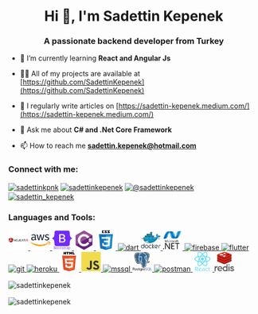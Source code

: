 <h1 align="center">Hi 👋, I'm Sadettin Kepenek</h1>
<h3 align="center">A passionate backend developer from Turkey</h3>

- 🌱 I’m currently learning **React and Angular Js**

- 👨‍💻 All of my projects are available at [https://github.com/SadettinKepenek](https://github.com/SadettinKepenek)

- 📝 I regularly write articles on [https://sadettin-kepenek.medium.com/](https://sadettin-kepenek.medium.com/)

- 💬 Ask me about **C# and .Net Core Framework**

- 📫 How to reach me **sadettin.kepenek@hotmail.com**

<h3 align="left">Connect with me:</h3>
<p align="left">
<a href="https://twitter.com/sadettinkpnk" target="blank"><img align="center" src="https://cdn.jsdelivr.net/npm/simple-icons@3.0.1/icons/twitter.svg" alt="sadettinkpnk" height="30" width="40" /></a>
<a href="https://linkedin.com/in/sadettinkepenek" target="blank"><img align="center" src="https://cdn.jsdelivr.net/npm/simple-icons@3.0.1/icons/linkedin.svg" alt="sadettinkepenek" height="30" width="40" /></a>
<a href="https://medium.com/@sadettin-kepenek" target="blank"><img align="center" src="https://cdn.jsdelivr.net/npm/simple-icons@3.0.1/icons/medium.svg" alt="@sadettinkepenek" height="30" width="40" /></a>
<a href="https://www.hackerrank.com/sadettin_kepenek" target="blank"><img align="center" src="https://cdn.jsdelivr.net/npm/simple-icons@3.0.1/icons/hackerrank.svg" alt="sadettin_kepenek" height="30" width="40" /></a>
</p>

<h3 align="left">Languages and Tools:</h3>
<p align="left"> <a href="https://angular.io" target="_blank"> <img src="https://raw.githubusercontent.com/devicons/devicon/master/icons/angularjs/angularjs-original-wordmark.svg" alt="angularjs" width="40" height="40"/> </a> <a href="https://aws.amazon.com" target="_blank"> <img src="https://raw.githubusercontent.com/devicons/devicon/master/icons/amazonwebservices/amazonwebservices-original-wordmark.svg" alt="aws" width="40" height="40"/> </a> <a href="https://getbootstrap.com" target="_blank"> <img src="https://raw.githubusercontent.com/devicons/devicon/master/icons/bootstrap/bootstrap-plain-wordmark.svg" alt="bootstrap" width="40" height="40"/> </a> <a href="https://www.w3schools.com/cs/" target="_blank"> <img src="https://raw.githubusercontent.com/devicons/devicon/master/icons/csharp/csharp-original.svg" alt="csharp" width="40" height="40"/> </a> <a href="https://www.w3schools.com/css/" target="_blank"> <img src="https://raw.githubusercontent.com/devicons/devicon/master/icons/css3/css3-original-wordmark.svg" alt="css3" width="40" height="40"/> </a> <a href="https://dart.dev" target="_blank"> <img src="https://www.vectorlogo.zone/logos/dartlang/dartlang-icon.svg" alt="dart" width="40" height="40"/> </a> <a href="https://www.docker.com/" target="_blank"> <img src="https://raw.githubusercontent.com/devicons/devicon/master/icons/docker/docker-original-wordmark.svg" alt="docker" width="40" height="40"/> </a> <a href="https://dotnet.microsoft.com/" target="_blank"> <img src="https://raw.githubusercontent.com/devicons/devicon/master/icons/dot-net/dot-net-original-wordmark.svg" alt="dotnet" width="40" height="40"/> </a> <a href="https://firebase.google.com/" target="_blank"> <img src="https://www.vectorlogo.zone/logos/firebase/firebase-icon.svg" alt="firebase" width="40" height="40"/> </a> <a href="https://flutter.dev" target="_blank"> <img src="https://www.vectorlogo.zone/logos/flutterio/flutterio-icon.svg" alt="flutter" width="40" height="40"/> </a> <a href="https://git-scm.com/" target="_blank"> <img src="https://www.vectorlogo.zone/logos/git-scm/git-scm-icon.svg" alt="git" width="40" height="40"/> </a> <a href="https://heroku.com" target="_blank"> <img src="https://www.vectorlogo.zone/logos/heroku/heroku-icon.svg" alt="heroku" width="40" height="40"/> </a> <a href="https://www.w3.org/html/" target="_blank"> <img src="https://raw.githubusercontent.com/devicons/devicon/master/icons/html5/html5-original-wordmark.svg" alt="html5" width="40" height="40"/> </a> <a href="https://developer.mozilla.org/en-US/docs/Web/JavaScript" target="_blank"> <img src="https://raw.githubusercontent.com/devicons/devicon/master/icons/javascript/javascript-original.svg" alt="javascript" width="40" height="40"/> </a> <a href="https://www.microsoft.com/en-us/sql-server" target="_blank"> <img src="https://cdn.worldvectorlogo.com/logos/microsoft-sql-server.svg" alt="mssql" width="40" height="40"/> </a> <a href="https://www.postgresql.org" target="_blank"> <img src="https://raw.githubusercontent.com/devicons/devicon/master/icons/postgresql/postgresql-original-wordmark.svg" alt="postgresql" width="40" height="40"/> </a> <a href="https://postman.com" target="_blank"> <img src="https://www.vectorlogo.zone/logos/getpostman/getpostman-icon.svg" alt="postman" width="40" height="40"/> </a> <a href="https://reactjs.org/" target="_blank"> <img src="https://raw.githubusercontent.com/devicons/devicon/master/icons/react/react-original-wordmark.svg" alt="react" width="40" height="40"/> </a> <a href="https://redis.io" target="_blank"> <img src="https://raw.githubusercontent.com/devicons/devicon/master/icons/redis/redis-original-wordmark.svg" alt="redis" width="40" height="40"/> </a> </p>

<p><img align="center" src="https://github-readme-stats.vercel.app/api/top-langs?username=sadettinkepenek&show_icons=true&locale=en&layout=compact" alt="sadettinkepenek" /></p>

<p><img align="center" src="https://github-readme-streak-stats.herokuapp.com/?user=sadettinkepenek&" alt="sadettinkepenek" /></p>
